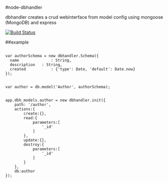 #node-dbhandler

dbhandler creates a crud webinterface from model config using mongoose (MongoDB) and express

[![Build Status](https://travis-ci.org/cioddi/node-dbhandler.png)](https://travis-ci.org/cioddi/node-dbhandler)

##example

```

var authorSchema = new dbhandler.Schema({
  name				: String,
  description	: String,
  created			: {'type': Date, 'default': Date.now}
});


var author = db.model('Author', authorSchema);


app.dbh_models.author = new dbhandler.init({
	path: '/author',
	actions:{
		create:{},
		read:{
			parameters:[
				'_id'
			]
		},
		update:{},
		destroy:{
			parameters:[
				'_id'
			]
		}
	},
	db:author
});

```